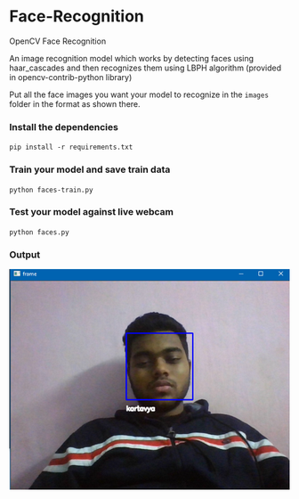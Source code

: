 # Face-Recognition
OpenCV Face Recognition

An image recognition model which works by detecting faces using haar_cascades and then recognizes them using LBPH algorithm (provided in opencv-contrib-python library)


Put all the face images you want your model to recognize in the `images` folder in the format as shown there.

### Install the dependencies

`pip install -r requirements.txt`

### Train your model and save train data
`python faces-train.py`

### Test your model against live webcam
`python faces.py`

### Output

![Screenshot](image.png)

